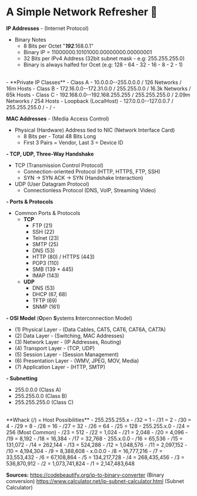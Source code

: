 # A Simple Network Refresher :slightly_smiling_face:

**IP Addresses** - (Internet Protocol)
- Binary Notes
	-   8 Bits per Octet "***192***.168.0.1"
	- 	Binary IP = 11000000.10101000.00000000.00000001
	- 	32 Bits per IPv4 Address (32bit subnet mask - e.g: 255.255.255.0)
	- 	Binary is always halfed for Ocet (e.g: 128 - 64 - 32 - 16 - 8 - 2 - 1)
<br>
- **Private IP Classes**
	- Class A - 10.0.0.0--255.0.0.0 / 126 Networks / 16m Hosts
	- Class B - 172.16.0.0--172.31.0.0 / 255.255.0.0 / 16.3k Networks / 65k Hosts
	- Class C - 192.168.0.0--192.168.255.255 / 255.255.255.0 / 2.09m Networks / 254 Hosts
	- Loopback (LocalHost) - 127.0.0.0--127.0.0.7 / 255.255.255.0 / - / -
<br>

**MAC Addresses** - (Media Access Control)
- Physical (Hardware) Address tied to NIC (Network Interface Card)
	- 8 Bits per - Total 48 Bits Long
	- First 3 Pairs = Vendor, Last 3 = Device ID

**- TCP, UDP, Three-Way Handshake**
- TCP (Transmission Control Protocol)
	- Connection-oriented Protocol (HTTP, HTTPS, FTP, SSH)
	- SYN -> SYN ACK -> SYN (Handshake Interaction)
- UDP (User Datagram Protocol)
	- Connectionless Protocol (DNS, VoIP, Streaming Video)

**- Ports & Protocols**
- Common Ports & Protocols
	- **TCP**
		- FTP (21)
		- SSH (22)
		- Telnet (23)
		- SMTP (25)
		- DNS (53)
		- HTTP (80) / HTTPS (443)
		- POP3 (110)
		- SMB (139 + 445)
		- IMAP (143)
	- **UDP**
		- DNS (53)
		- DHCP (67, 68)
		- TFTP (69)
		- SNMP (161)

**- OSI Model** (**O**pen **S**ystems **I**nterconnection Model)
- (1) Physical Layer - (Data Cables, CAT5, CAT6, CAT6A, CAT7A)
- (2) Data Layer - (Switching, MAC Addresses)
- (3) Network Layer - (IP Addresses, Routing)
- (4) Transport Layer - (TCP, UDP)
- (5) Session Layer - (Session Management)
- (6) Presentation Layer - (WMV, JPEG, MOV, Media)
- (7) Application Layer - (HTTP, SMTP)

**- Subnetting**
- 255.0.0.0 (Class A)
- 255.255.0.0 (Class B)
- 255.255.255.0 (Class C)
<br>
**Whack (/) = Host Possibilities**
- 255.255.255.x
	- /32 = 1
	- /31 = 2
	- /30 = 4
	- /29 = 8
	- /28 = 16
	- /27 = 32
	- /26 = 64
	- /25 = 128
- 255.255.x.0
	- /24 = 256 (Most Common)
	- /23 = 512
	- /22 = 1,024
	- /21 = 2,048
	- /20 = 4,096
	- /19 = 8,192
	- /18 = 16,384
	- /17 = 32,768
- 255.x.0.0
	- /16 = 65,536
	- /15 = 131,072
	- /14 = 262,144
	- /13 = 524,288
	- /12 = 1,048,576
	- /11 = 2,097,152
	- /10 = 4,194,304
	- /9 = 8,388,608
- x.0.0.0
	- /8 = 16,777,216
	- /7 = 33,553,432
	- /6 = 67,108,864
	- /5 = 134,217,728
	- /4 = 268,435,456
	- /3 = 536,870,912
	- /2 = 1,073,741,824
	- /1 = 2,147,483,648

**Sources:**
https://codebeautify.org/ip-to-binary-converter (Binary conversion)
https://www.calculator.net/ip-subnet-calculator.html (Subnet Calculator)